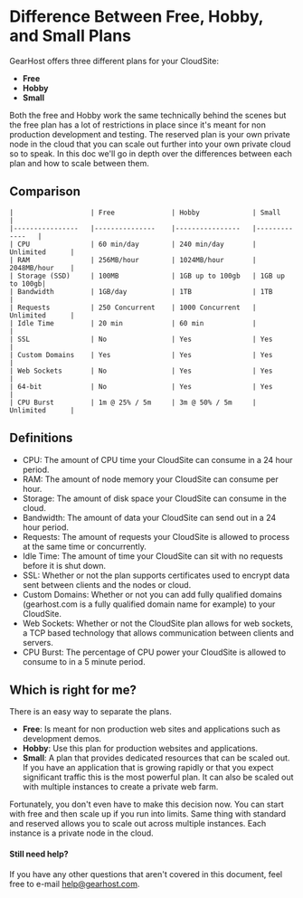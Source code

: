 # Difference Between Free, Hobby, and Small Plans
GearHost offers three different plans for your CloudSite:

- **Free**
- **Hobby**
- **Small**

Both the free and Hobby work the same technically behind the scenes but the free plan has a lot of restrictions in place since it's meant for non production development and testing. The reserved plan is your own private node in the cloud that you can scale out further into your own private cloud so to speak. In this doc we'll go in depth over the differences between each plan and how to scale between them.  

## Comparison

	|                	| Free          	| Hobby         	| Small    	 |
	|----------------	|---------------	|----------------	|-------------	 |
	| CPU            	| 60 min/day    	| 240 min/day    	| Unlimited   	 |
	| RAM            	| 256MB/hour    	| 1024MB/hour    	| 2048MB/hour 	 |
	| Storage (SSD)  	| 100MB           	| 1GB up to 100gb 	| 1GB up to 100gb|
	| Bandwidth      	| 1GB/day       	| 1TB           	| 1TB         	 |
	| Requests       	| 250 Concurrent  	| 1000 Concurrent 	| Unlimited   	 |
	| Idle Time      	| 20 min        	| 60 min         	|              	 |
	| SSL            	| No            	| Yes            	| Yes          	 |
	| Custom Domains 	| Yes           	| Yes            	| Yes          	 |
	| Web Sockets    	| No            	| Yes            	| Yes         	 |
	| 64-bit         	| No            	| Yes            	| Yes         	 |
	| CPU Burst      	| 1m @ 25% / 5m 	| 3m @ 50% / 5m  	| Unlimited   	 |

## Definitions
- CPU: The amount of CPU time your CloudSite can consume in a 24 hour period.
- RAM: The amount of node memory your CloudSite can consume per hour. 
- Storage: The amount of disk space your CloudSite can consume in the cloud. 
- Bandwidth: The amount of data your CloudSite can send out in a 24 hour period.
- Requests: The amount of requests your CloudSite is allowed to process at the same time or concurrently. 
- Idle Time: The amount of time your CloudSite can sit with no requests before it is shut down. 
- SSL: Whether or not the plan supports certificates used to encrypt data sent between clients and the nodes or cloud. 
- Custom Domains: Whether or not you can add fully qualified domains (gearhost.com is a fully qualified domain name for example) to your CloudSite. 
- Web Sockets: Whether or not the CloudSite plan allows for web sockets, a TCP based technology that allows communication between clients and servers. 
- CPU Burst: The percentage of CPU power your CloudSite is allowed to consume to in a 5 minute period. 

## Which is right for me?
There is an easy way to separate the plans. 

- **Free**: Is meant for non production web sites and applications such as development demos. 
- **Hobby**: Use this plan for production websites and applications. 
- **Small**: A plan that provides dedicated resources that can be scaled out. If you have an application that is growing rapidly or that you expect significant traffic this is the most powerful plan. It can also be scaled out with multiple instances to create a private web farm. 

Fortunately, you don't even have to make this decision now. You can start with free and then scale up if you run into limits. Same thing with standard and reserved allows you to scale out across multiple instances. Each instance is a private node in the cloud. 

#### Still need help?
If you have any other questions that aren't covered in this document, feel free to e-mail <help@gearhost.com>.